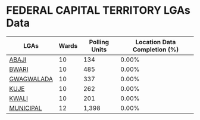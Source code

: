 
# FEDERAL CAPITAL TERRITORY LGAs Data

| LGAs | Wards | Polling Units | Location Data Completion (%) |
| ----- | ---- | ----- | ------- |
| [ABAJI](./lgas/276-abaji) | 10 | 134 | 0.00% |
| [BWARI](./lgas/277-bwari) | 10 | 485 | 0.00% |
| [GWAGWALADA](./lgas/278-gwagwalada) | 10 | 337 | 0.00% |
| [KUJE](./lgas/279-kuje) | 10 | 262 | 0.00% |
| [KWALI](./lgas/280-kwali) | 10 | 201 | 0.00% |
| [MUNICIPAL](./lgas/281-municipal) | 12 | 1,398 | 0.00% |





